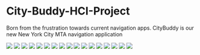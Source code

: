 # City-Buddy-HCI-Project
Born from the frustration towards current navigation apps. CityBuddy is our new New York City MTA navigation application

<img src="/images/CityBuddy Presentation1024_1.jpg" />
<img src="/images/CityBuddy Presentation1024_2.jpg" />
<img src="/images/CityBuddy Presentation1024_3.jpg" />
<img src="/images/CityBuddy Presentation1024_4.jpg" />
<img src="/images/CityBuddy Presentation1024_5.jpg" />
<img src="/images/CityBuddy Presentation1024_6.jpg" />
<img src="/images/CityBuddy Presentation1024_7.jpg" />
<img src="/images/CityBuddy Presentation1024_8.jpg" />
<img src="/images/CityBuddy Presentation1024_9.jpg" />
<img src="/images/CityBuddy Presentation1024_10.jpg" />
<img src="/images/CityBuddy Presentation1024_11.jpg" />
<img src="/images/CityBuddy Presentation1024_12.jpg" />
<img src="/images/CityBuddy Presentation1024_13.jpg" />
<img src="/images/CityBuddy Presentation1024_14.jpg" />
<img src="/images/CityBuddy Presentation1024_15.jpg" />
<img src="/images/CityBuddy Presentation1024_16.jpg" />
<img src="/images/CityBuddy Presentation1024_17.jpg" />


